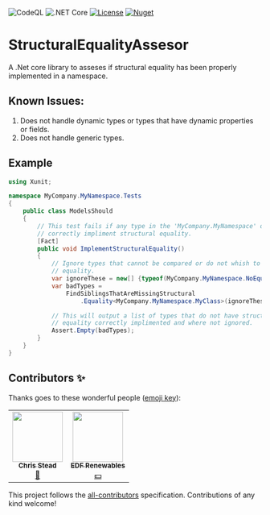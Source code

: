 ![CodeQL](https://github.com/jason-kerney/StructuralEqualityAssesor/workflows/CodeQL/badge.svg)
![.NET Core](https://github.com/jason-kerney/StructuralEqualityAssesor/workflows/.NET%20Core/badge.svg)
[![License](https://img.shields.io/github/license/jason-kerney/StructuralEqualityAssesor)](https://github.com/jason-kerney/StructuralEqualityAssesor/blob/main/LICENSE)
[![Nuget](https://img.shields.io/nuget/v/StructuralEqualityAssessor.svg)](https://www.nuget.org/packages/StructuralEqualityAssessor/)

# StructuralEqualityAssesor
A .Net core library to asseses if structural equality has been properly implemented in a namespace.

## Known Issues:

1. Does not handle dynamic types or types that have dynamic properties or fields.
1. Does not handle generic types.

## Example

```csharp
using Xunit;

namespace MyCompany.MyNamespace.Tests
{
    public class ModelsShould
    {
        // This test fails if any type in the 'MyCompany.MyNamespace' does not 
        // correctly impliment structural equality.
        [Fact]
        public void ImplementStructuralEquality()
        {
            // Ignore types that cannot be compared or do not whish to have structural
            // equality.
            var ignoreThese = new[] {typeof(MyCompany.MyNamespace.NoEqualityType)};
            var badTypes = 
                FindSiblingsThatAreMissingStructural
                    .Equality<MyCompany.MyNamespace.MyClass>(ignoreThese);

            // This will output a list of types that do not have structural 
            // equality correctly implimented and where not ignored.
            Assert.Empty(badTypes);
        }
    }
}
```



## Contributors ✨

Thanks goes to these wonderful people ([emoji key](https://allcontributors.org/docs/en/emoji-key)):

<!-- ALL-CONTRIBUTORS-LIST:START - Do not remove or modify this section -->
<!-- prettier-ignore-start -->
<!-- markdownlint-disable -->
<table>
  <tr>
    <td align="center"><a href="http://www.chrisstead.net/"><img src="https://avatars3.githubusercontent.com/u/4184510?v=4?s=100" width="100px;" alt=""/><br /><sub><b>Chris Stead</b></sub></a><br /><a href="#ideas-cmstead" title="Ideas, Planning, & Feedback">🤔</a></td>
    <td align="center"><a href="https://github.com/edf-re"><img src="https://avatars0.githubusercontent.com/u/13739273?v=4?s=100" width="100px;" alt=""/><br /><sub><b>EDF Renewables</b></sub></a><br /><a href="#financial-edf-re" title="Financial">💵</a></td>
  </tr>
</table>

<!-- markdownlint-restore -->
<!-- prettier-ignore-end -->

<!-- ALL-CONTRIBUTORS-LIST:END -->

This project follows the [all-contributors](https://github.com/all-contributors/all-contributors) specification. Contributions of any kind welcome!
